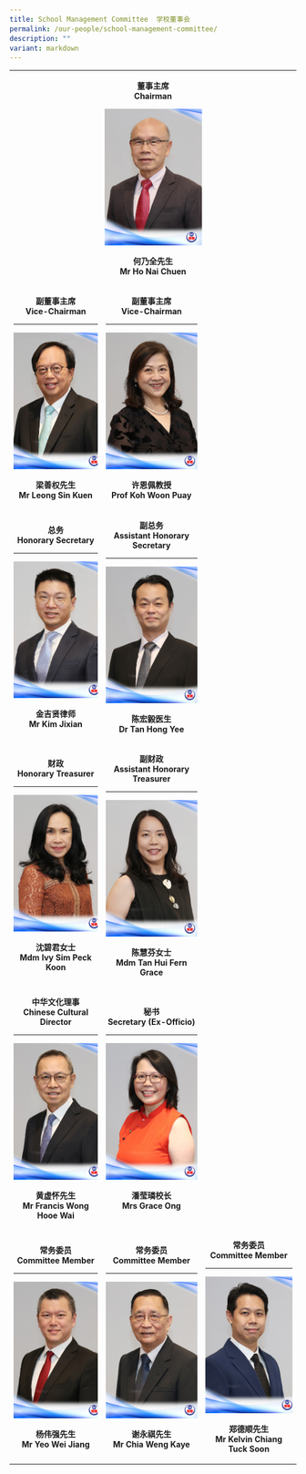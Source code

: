```yaml
---
title: School Management Committee  学校董事会
permalink: /our-people/school-management-committee/
description: ""
variant: markdown
---
```

<table style="minWidth: 75px">
<colgroup>
<col>
<col>
<col>
</colgroup>
<tbody>
<tr>
<td style="text-align: center;" rowspan="1" colspan="3">
<p><strong>董事主席<br>Chairman</strong>
</p>
<div class="isomer-image-wrapper">
<img style="width: 171px; height: 240px; object-fit: cover;" height="240" width="171" alt="" src="/images/SMC 74th/Mr_Ho_Nai_Chuen___Website.jpg">
</div>
<p><strong>何乃全先生<br>Mr Ho Nai Chuen</strong>
</p>
</td>
</tr>
<tr>
<td style="text-align: center;" rowspan="1" colspan="1">
<p><strong>副董事主席<br>Vice-Chairman</strong>
</p>
<hr>
<div class="isomer-image-wrapper">
<img style="width: 171px; height: 240px; object-fit: cover;" height="240" width="171" alt="" src="/images/SMC 74th/Mr_Leong_Sin_Kuen___Website.jpg">
</div>
<p><strong>梁善权先生<br>Mr Leong Sin Kuen</strong>
</p>
</td>
<td style="text-align: center;" rowspan="1" colspan="1">
<p><strong>副董事主席<br>Vice-Chairman</strong>
</p>
<hr>
<div class="isomer-image-wrapper">
<img style="width: 171px; height: 240px; object-fit: cover;" height="240" width="171" alt="" src="/images/SMC 74th/Prof_Koh_Woon_Puay___Website.jpg">
</div>
<p><strong>许恩佩教授<br>Prof Koh Woon Puay</strong>
</p>
</td>
<td style="text-align: center;" rowspan="1" colspan="1">
</td>
</tr>
<tr>
<td style="text-align: center;" rowspan="1" colspan="1">
<p><strong>总务<br>Honorary Secretary</strong>
</p>
<hr>
<div class="isomer-image-wrapper">
<img style="width: 171px; height: 240px; object-fit: cover;" height="240" width="171" alt="" src="/images/SMC 74th/Mr_Kim_Jixian___Website.jpg">
</div>
<p><strong>金吉贤律师<br>Mr Kim Jixian</strong>
</p>
</td>
<td style="text-align: center;" rowspan="1" colspan="1">
<p><strong>副总务<br>Assistant Honorary Secretary</strong>
</p>
<hr>
<div class="isomer-image-wrapper">
<img style="width: 171px; height: 240px; object-fit: cover;" height="240" width="171" alt="" src="/images/SMC 74th/Dr_Tan_Hong_Yee___Website.jpg">
</div>
<p><strong>陈宏毅医生<br>Dr Tan Hong Yee</strong>
</p>
</td>
<td style="text-align: center;" rowspan="1" colspan="1">
</td>
</tr>
<tr>
<td style="text-align: center;" rowspan="1" colspan="1">
<p><strong>财政<br>Honorary Treasurer</strong>
</p>
<hr>
<div class="isomer-image-wrapper">
<img style="width: 171px; height: 240px; object-fit: cover;" height="240" width="171" alt="" src="/images/SMC 74th/Mdm_Ivy_Sim_Peck_Koon___Website.jpg">
</div>
<p><strong>沈碧君女士<br>Mdm Ivy Sim Peck Koon</strong>
</p>
</td>
<td style="text-align: center;" rowspan="1" colspan="1">
<p><strong>副财政<br>Assistant Honorary Treasurer</strong>
</p>
<hr>
<div class="isomer-image-wrapper">
<img style="width: 171px; height: 240px; object-fit: cover;" height="240" width="171" alt="" src="/images/SMC 74th/Mdm_Tan_Hui_Fern_Grace___Website.jpg">
</div>
<p><strong>陈慧芬女士<br>Mdm Tan Hui Fern Grace</strong>
</p>
</td>
<td style="text-align: center;" rowspan="1" colspan="1">
</td>
</tr>
<tr>
<td style="text-align: center;" rowspan="1" colspan="1">
<p><strong>中华文化理事<br>Chinese Cultural Director</strong>
</p>
<hr>
<div class="isomer-image-wrapper">
<img style="width: 171px; height: 240px; object-fit: cover;" height="240" width="171" alt="" src="/images/SMC 74th/Mr_Francis_Wong_Hooe_Wai___Website.jpg">
</div>
<p><strong>黄虚怀先生<br>Mr Francis Wong Hooe Wai</strong>
</p>
</td>
<td style="text-align: center;" rowspan="1" colspan="1">
<p><strong>秘书<br>Secretary (Ex-Officio)</strong>
</p>
<hr>
<div class="isomer-image-wrapper">
<img style="width: 171px; height: 240px; object-fit: cover;" height="240" width="171" alt="" src="/images/SMC 74th/Mrs_Grace_Ong___Website.jpg">
</div>
<p><strong>潘莹璘校长<br>Mrs Grace Ong</strong>
</p>
</td>
<td style="text-align: center;" rowspan="1" colspan="1">
</td>
</tr>
<tr>
<td style="text-align: center;" rowspan="1" colspan="1">
<p><strong>常务委员<br>Committee Member</strong>
</p>
<hr>
<div class="isomer-image-wrapper">
<img style="width: 171px; height: 240px; object-fit: cover;" height="240" width="171" alt="" src="/images/SMC 74th/Mr_Yeo_Wei_Jiang___Website.jpg">
</div>
<p><strong>杨伟强先生<br>Mr Yeo Wei Jiang</strong>
</p>
</td>
<td style="text-align: center;" rowspan="1" colspan="1">
<p><strong>常务委员<br>Committee Member</strong>
</p>
<hr>
<div class="isomer-image-wrapper">
<img style="width: 171px; height: 240px; object-fit: cover;" height="240" width="171" alt="" src="/images/SMC 74th/Mr_Chia_Weng_Kaye___Website.jpg">
</div>
<p><strong>谢永祺先生<br>Mr Chia Weng Kaye</strong>
</p>
</td>
<td style="text-align: center;" rowspan="1" colspan="1">
<p><strong>常务委员<br>Committee Member</strong>
</p>
<hr>
<div class="isomer-image-wrapper">
<img style="width: 171px; height: 240px; object-fit: cover;" height="240" width="171" alt="" src="/images/SMC 74th/Mr_Kelvin_Chiang_Tuck_Soon___Website.jpg">
</div>
<p><strong>郑德顺先生<br>Mr Kelvin Chiang Tuck Soon</strong>
</p>
</td>
</tr>
</tbody>
</table>
